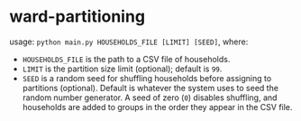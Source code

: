 # ward-partitioning

usage: `python main.py HOUSEHOLDS_FILE [LIMIT] [SEED]`, where:

* `HOUSEHOLDS_FILE` is the path to a CSV file of households.
* `LIMIT` is the partition size limit (optional); default is `99`.
* `SEED` is a random seed for shuffling households before assigning to partitions (optional). Default is whatever the system uses to seed the random number generator. A seed of zero (`0`) disables shuffling, and households are added to groups in the order they appear in the CSV file.
